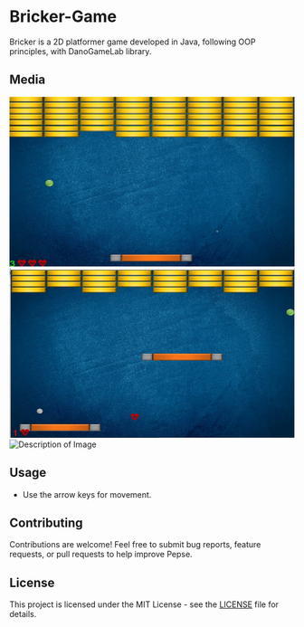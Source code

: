 # Bricker-Game

Bricker is a 2D platformer game developed in Java, following OOP principles, with DanoGameLab library.

## Media

<img src="GameImages/Im1.jpg" alt="Description of Image" width="600" height="300">
<img src="GameImages/Im2.jpg" alt="Description of Image" width="600" height="300">
<img src="GameImages/Im3.jpg" alt="Description of Image" width="600" height="300">


## Usage

- Use the arrow keys for movement.


## Contributing

Contributions are welcome! Feel free to submit bug reports, feature requests, or pull requests to help improve Pepse.


## License

This project is licensed under the MIT License - see the [LICENSE](https://choosealicense.com/licenses/mit/) file for details.

